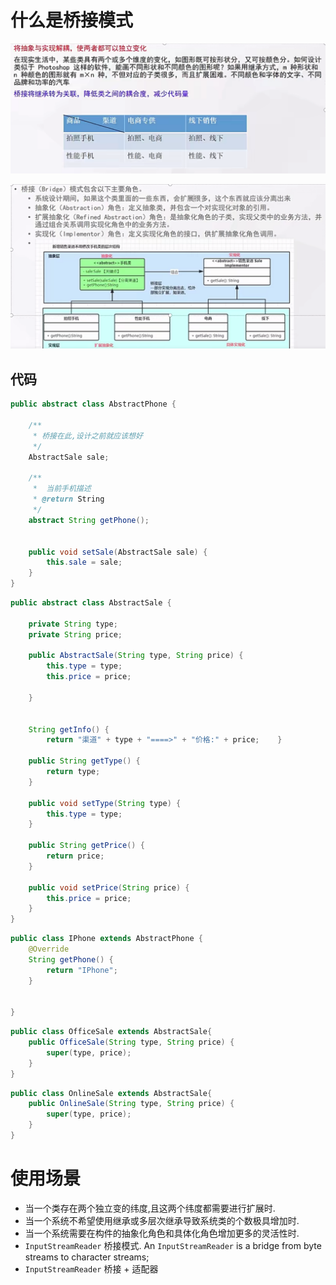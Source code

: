 # 什么是桥接模式

![image-20221227111903604](.\images\image-20221227_02.png)

![image-20221227112502067](.\images\image-20221227_03.png)

## 代码

```java
public abstract class AbstractPhone {

    /**
     * 桥接在此,设计之前就应该想好
     */
    AbstractSale sale;

    /**
     *  当前手机描述
     * @return String
     */
    abstract String getPhone();


    public void setSale(AbstractSale sale) {
        this.sale = sale;
    }
}
```

```java
public abstract class AbstractSale {

    private String type;
    private String price;

    public AbstractSale(String type, String price) {
        this.type = type;
        this.price = price;

    }


    String getInfo() {
        return "渠道" + type + "====>" + "价格:" + price;    }

    public String getType() {
        return type;
    }

    public void setType(String type) {
        this.type = type;
    }

    public String getPrice() {
        return price;
    }

    public void setPrice(String price) {
        this.price = price;
    }
}
```

```java
public class IPhone extends AbstractPhone {
    @Override
    String getPhone() {
        return "IPhone";
    }


}
```

```java
public class OfficeSale extends AbstractSale{
    public OfficeSale(String type, String price) {
        super(type, price);
    }
}
```

```java
public class OnlineSale extends AbstractSale{
    public OnlineSale(String type, String price) {
        super(type, price);
    }
}
```

# 使用场景

- 当一个类存在两个独立变的纬度,且这两个纬度都需要进行扩展时.
- 当一个系统不希望使用继承或多层次继承导致系统类的个数极具增加时.
- 当一个系统需要在构件的抽象化角色和具体化角色增加更多的灵活性时.
- `InputStreamReader` 桥接模式. An `InputStreamReader` is a bridge from byte streams to character streams; 
- `InputStreamReader` 桥接 + 适配器